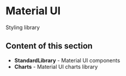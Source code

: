 # Material UI

Styling library

## Content of this section

- **StandardLibrary** - Material UI components
- **Charts** - Material UI charts library
